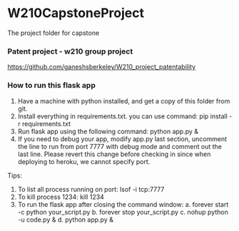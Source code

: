# W210CapstoneProject
The project folder for capstone

### Patent project - w210 group project 
https://github.com/ganeshsberkeley/W210_project_patentability

### How to run this flask app 
1. Have a machine with python installed, and get a copy of this folder from git.  
2. Install everything in requirements.txt. you can use command: pip install -r requirements.txt
3. Run flask app using the following command: python app.py &
4. If you need to debug your app, modify app.py last section, uncomment the line to run from port 7777 with debug mode and comment out the last line. Please revert this change before checking in since when deploying to heroku, we cannot specify port. 


Tips:
1. To list all process running on port: lsof -i tcp:7777
2. To kill process 1234: kill 1234 
3. To run the flask app after closing the command window:
    a. forever start -c python your_script.py
    b. forever stop your_script.py
    c. nohup python -u code.py &
    d. python app.py &